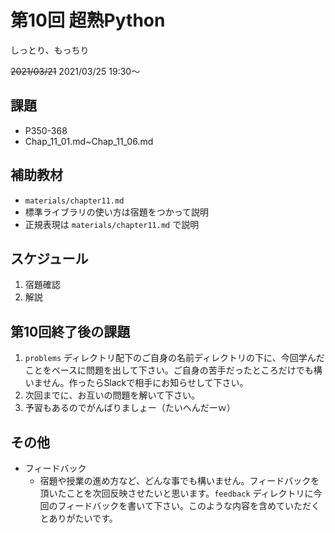 # 第10回 超熟Python

しっとり、もっちり

~~2021/03/21~~ 2021/03/25  19:30〜

## 課題

+ P350-368
+ Chap_11_01.md~Chap_11_06.md


## 補助教材

+ `materials/chapter11.md`
+ 標準ライブラリの使い方は宿題をつかって説明
+ 正規表現は `materials/chapter11.md` で説明



## スケジュール

1. 宿題確認
1. 解説



## 第10回終了後の課題

1. `problems` ディレクトリ配下のご自身の名前ディレクトリの下に、今回学んだことをベースに問題を出して下さい。ご自身の苦手だったところだけでも構いません。作ったらSlackで相手にお知らせして下さい。
1. 次回までに、お互いの問題を解いて下さい。
1. 予習もあるのでがんばりましょー（たいへんだーｗ）

## その他

+ フィードバック
    + 宿題や授業の進め方など、どんな事でも構いません。フィードバックを頂いたことを次回反映させたいと思います。`feedback` ディレクトリに今回のフィードバックを書いて下さい。このような内容を含めていただくとありがたいです。
